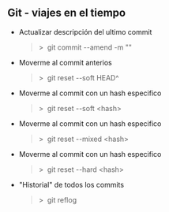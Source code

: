 ## **Git - viajes en el tiempo**

* Actualizar descripción del ultimo commit
    >\>&nbsp;&nbsp;git commit --amend -m ""

* Moverme al commit anterios
    >\>&nbsp;&nbsp;git reset --soft HEAD^

* Moverme al commit con un hash especifico
    >\>&nbsp;&nbsp;git reset --soft \<hash>

* Moverme al commit con un hash especifico
    >\>&nbsp;&nbsp;git reset --mixed \<hash>

* Moverme al commit con un hash especifico
    >\>&nbsp;&nbsp;git reset --hard \<hash>

* "Historial" de todos los commits
    >\>&nbsp;&nbsp;git reflog